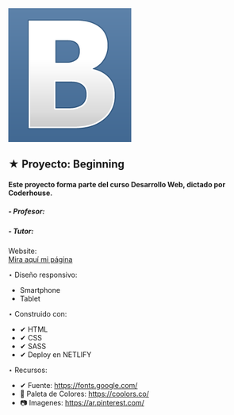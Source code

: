 <img src="./img/../multimedia/readme.png">

 ## ★ Proyecto: Beginning
 ####  Este proyecto forma parte del curso Desarrollo Web, dictado por Coderhouse.

 #####   - Profesor: 
 #####   - Tutor: 

 Website:  
[Mira aquí mi página]() 

 ⋆ Diseño responsivo:
   - Smartphone
   - Tablet

 ⋆ Construido con:
   - ✔ HTML
   - ✔ CSS
   - ✔ SASS
   - ✔ Deploy en NETLIFY


 ⋆ Recursos:
   - ✔  Fuente: https://fonts.google.com/
   - 🎨 Paleta de Colores: https://coolors.co/ 
   - 📷 Imagenes: https://ar.pinterest.com/
